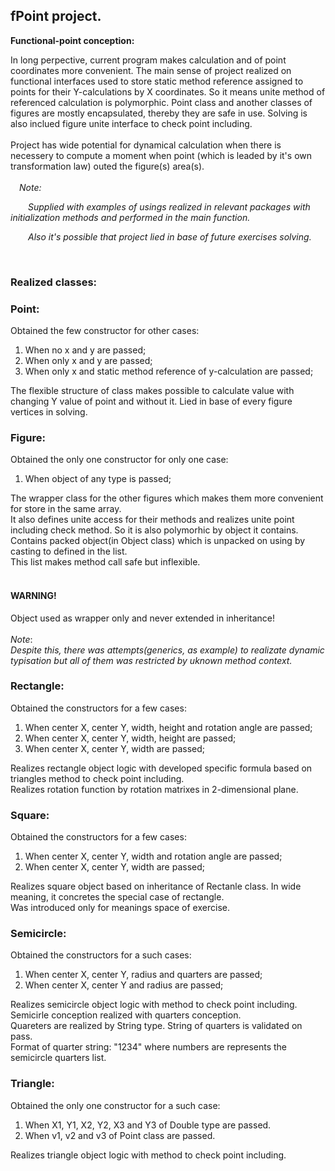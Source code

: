 <DIV>
  <h2>fPoint project.</h2>
  <b>Functional-point conception:</b>
    <P>
      In long perpective, current program makes calculation and of point coordinates more convenient.
      The main sense of project realized on functional interfaces used to store static method reference assigned to points for their Y-calculations by X coordinates. So it means unite method of referenced calculation is polymorphic.
      Point class and another classes of figures are mostly encapsulated, thereby they are safe in use.
      Solving is also inclued figure unite interface to check point including.
	  <br>
      <br>Project has wide potential for dynamical calculation when there is necessery to compute a moment when point (which is leaded by it's own transformation law) outed the figure(s) area(s).
	  <br>
	  <br>
  	  <i>&emsp;Note:</i>
	  <p><i>&emsp;&emsp;Supplied with examples of usings realized in relevant packages with initialization methods and performed in the main function.</i></p>
	  <p><i>&emsp;&emsp;Also it's possible that project lied in base of future exercises solving.</i></p>
    </P>
<br>
<h3>Realized classes:</h3>
</DIV>

<DIV>
  <h3>Point:</h3>
  <P>Obtained the few constructor for other cases:</P>
  <ol>
    <li>When no x and y are passed;</li>
    <li>When only x and y are passed;</li>
    <li>When only x and static method reference of y-calculation are passed;</li>
  </ol>
  <P>
    The flexible structure of class makes possible to calculate value with changing Y value of point and without it.
    Lied in base of every figure vertices in solving.
  </P>
</DIV>

<DIV>
  <h3>Figure:</h3>
  <P>Obtained the only one constructor for only one case:</P>
  <ol>
    <li>When object of any type is passed;</li>
  </ol>
  <P>
    The wrapper class for the other figures which makes them more convenient for store in the same array.
    <br>It also defines unite access for their methods and realizes unite point including check method. So it is also polymorhic by object it contains.
    <br>Contains packed object(in Object class) which is unpacked on using by casting to defined in the list.
    <br>This list makes method call safe but inflexible.
    <br>
    <br> <h4><b>WARNING!</b></h4>
        Object used as wrapper only and never extended in inheritance!
    <br>
    <br><i>Note</i>:
    <br><i>Despite this, there was attempts(generics, as example) to realizate dynamic typisation but all of them was restricted by uknown method context.</i>
  </P>
</DIV>

<DIV>
  <h3>Rectangle:</h3>
  <P>Obtained the constructors for a few cases:</P>
    <ol>
        <li>When center X, center Y, width, height and rotation angle are passed;</li>
        <li>When center X, center Y, width, height are passed;</li>
        <li>When center X, center Y, width are passed;</li>
    </ol>
  <P>
    Realizes rectangle object logic with developed specific formula based on triangles method to check point including.
    <br>Realizes rotation function by rotation matrixes in 2-dimensional plane.
  </P>
</DIV>

<DIV>
  <h3>Square:</h3>
  <P>Obtained the constructors for a few cases:</P>
    <ol>
        <li>When center X, center Y, width and rotation angle are passed;</li>
        <li>When center X, center Y, width are passed;</li>
    </ol>
  <P>
    Realizes square object based on inheritance of Rectanle class. In wide meaning, it concretes the special case of rectangle.
    <br>Was introduced only for meanings space of exercise.
  </P>
</DIV>

<DIV>
  <h3>Semicircle:</h3>
  <P>Obtained the constructors for a such cases:</P>
    <ol>
        <li>When center X, center Y, radius and quarters are passed;</li>
        <li>When center X, center Y and radius are passed;</li>
    </ol>
  <P>
    Realizes semicircle object logic with method to check point including.
    <br>Semicirle conception realized with quarters conception.
    <br>Quareters are realized by String type. String of quarters is validated on pass.
    <br>Format of quarter string: "1234" where numbers are represents the semicircle quarters list.
  </P>
</DIV>

<DIV>
  <h3>Triangle:</h3>
  <P>Obtained the only one constructor for a such case:</P>
    <ol>
        <li>When X1, Y1, X2, Y2, X3 and Y3 of Double type are passed.</li>
        <li>When v1, v2 and v3 of Point class are passed.</li>
    </ol>
  <P>
    Realizes triangle object logic with method to check point including.
  </P>
</DIV>

<br>
<br>
<br>
<br>
